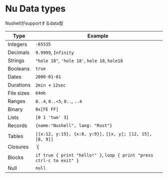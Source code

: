 # Nu Data types

Nushellがsupportするdata型

| Type       | Example                                                               |
| ---        | ---                                                                   |
| Integers   |	`-65535`                                                             |
| Decimals   | `9.9999`, `Infinity`                                                  |
| Strings	   | `"hole 18"`, `'hole 18'`, `hole 18`, `hole18`                         |
| Booleans	 | `true`                                                                |
| Dates	     | `2000-01-01`                                                          |
| Durations	 | `2min `+ `12sec`                                                      |
| File sizes | `64mb`                                                                |
| Ranges	   | `0..4`, `0..<5`, `0..`, `..4`                                         |
| Binary	   | `0x[FE FF]`                                                           |
| Lists	     | `[0 1 'two' 3]`                                                       |
| Records	   | `{name:"Nushell", lang: "Rust"}`                                      |
| Tables	   | `[{x:12, y:15}, {x:8, y:9}],` `[[x, y]; [12, 15], [8, 9]]`            |
| Closures	 | `{|e| $e + 1 | into string }`, `{ $in.name.0 | path exists }`         |
| Blocks	   | `if true { print "hello!" }`, `loop { print "press ctrl-c to exit" }` |
| Null	     | `null`                                                                |

